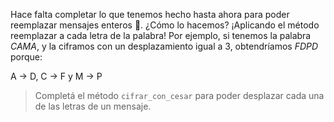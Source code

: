 Hace falta completar lo que tenemos hecho hasta ahora para poder reemplazar mensajes enteros :muscle:. ¿Cómo lo hacemos? ¡Aplicando el método reemplazar a cada letra de la palabra! Por ejemplo, si tenemos la palabra _CAMA_, y la ciframos con un desplazamiento igual a 3, obtendríamos _FDPD_ porque:

A -> D, C -> F y M -> P 

> Completá el método `cifrar_con_cesar` para poder desplazar cada una de las letras de un mensaje.
